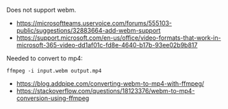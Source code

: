 Does not support webm.

- https://microsoftteams.uservoice.com/forums/555103-public/suggestions/32883664-add-webm-support
- https://support.microsoft.com/en-us/office/video-formats-that-work-in-microsoft-365-video-dd1af01c-fd8e-4640-b17b-93ee02b9b817

Needed to convert to mp4:

`ffmpeg -i input.webm output.mp4`

- https://blog.addpipe.com/converting-webm-to-mp4-with-ffmpeg/
- https://stackoverflow.com/questions/18123376/webm-to-mp4-conversion-using-ffmpeg